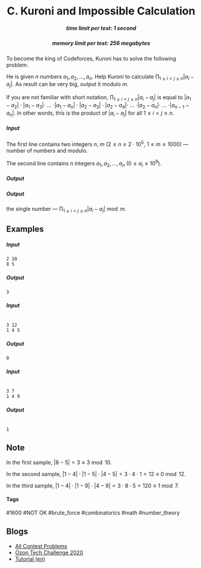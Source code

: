 <h1 style='text-align: center;'> C. Kuroni and Impossible Calculation</h1>

<h5 style='text-align: center;'>time limit per test: 1 second</h5>
<h5 style='text-align: center;'>memory limit per test: 256 megabytes</h5>

To become the king of Codeforces, Kuroni has to solve the following problem.

He is given $n$ numbers $a_1, a_2, \dots, a_n$. Help Kuroni to calculate $\prod_{1\le i<j\le n} |a_i - a_j|$. As result can be very big, output it modulo $m$.

If you are not familiar with short notation, $\prod_{1\le i<j\le n} |a_i - a_j|$ is equal to $|a_1 - a_2|\cdot|a_1 - a_3|\cdot$ $\dots$ $\cdot|a_1 - a_n|\cdot|a_2 - a_3|\cdot|a_2 - a_4|\cdot$ $\dots$ $\cdot|a_2 - a_n| \cdot$ $\dots$ $\cdot |a_{n-1} - a_n|$. In other words, this is the product of $|a_i - a_j|$ for all $1\le i < j \le n$.

##### Input

The first line contains two integers $n$, $m$ ($2\le n \le 2\cdot 10^5$, $1\le m \le 1000$) — number of numbers and modulo.

The second line contains $n$ integers $a_1, a_2, \dots, a_n$ ($0 \le a_i \le 10^9$).

##### Output

##### Output

 the single number — $\prod_{1\le i<j\le n} |a_i - a_j| \bmod m$.

## Examples

##### Input


```text
2 10
8 5
```
##### Output


```text
3
```
##### Input

```text

3 12
1 4 5

```
##### Output


```text
0
```
##### Input

```text

3 7
1 4 9

```
##### Output


```text

1
```
## Note

In the first sample, $|8 - 5| = 3 \equiv 3 \bmod 10$.

In the second sample, $|1 - 4|\cdot|1 - 5|\cdot|4 - 5| = 3\cdot 4 \cdot 1 = 12 \equiv 0 \bmod 12$.

In the third sample, $|1 - 4|\cdot|1 - 9|\cdot|4 - 9| = 3 \cdot 8 \cdot 5 = 120 \equiv 1 \bmod 7$.



#### Tags 

#1600 #NOT OK #brute_force #combinatorics #math #number_theory 

## Blogs
- [All Contest Problems](../Ozon_Tech_Challenge_2020_(Div.1_+_Div.2,_Rated,_T-shirts_+_prizes!).md)
- [Ozon Tech Challenge 2020](../blogs/Ozon_Tech_Challenge_2020.md)
- [Tutorial (en)](../blogs/Tutorial_(en).md)
